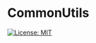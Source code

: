 # CommonUtils

[![License: MIT](https://img.shields.io/badge/License-MIT-yellow.svg)](https://opensource.org/licenses/MIT)
